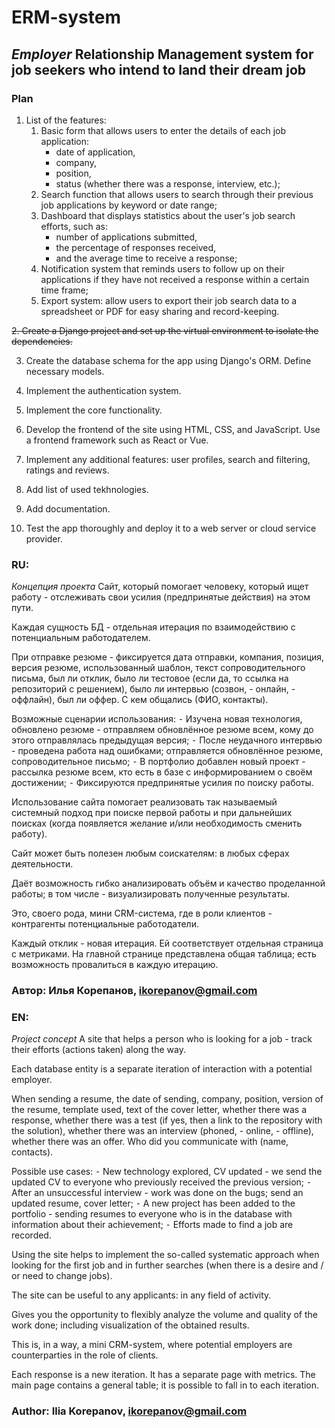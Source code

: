# ERM-system
## _Employer_ Relationship Management system for job seekers who intend to land their dream job
### Plan

1. List of the features:
    1. Basic form that allows users to enter the details of each job application:
        - date of application, 
        - company, 
        - position, 
        - status (whether there was a response, interview, etc.);
    2. Search function that allows users to search through their previous job applications by keyword or date range;
    3. Dashboard that displays statistics about the user's job search efforts, such as:
        - number of applications submitted, 
        - the percentage of responses received, 
        - and the average time to receive a response;
    4. Notification system that reminds users to follow up on their applications if they have not received a response within a certain time frame;
    5. Export system: allow users to export their job search data to a spreadsheet or PDF for easy sharing and record-keeping.


~~2. Create a Django project and set up the virtual environment to isolate the dependencies.~~

3. Create the database schema for the app using Django's ORM. Define necessary models.

4. Implement the authentication system.

5. Implement the core functionality.
 
6. Develop the frontend of the site using HTML, CSS, and JavaScript. Use a frontend framework such as React or Vue.

7. Implement any additional features: user profiles, search and filtering, ratings and reviews.

8. Add list of used tekhnologies.

9. Add documentation.

10. Test the app thoroughly and deploy it to a web server or cloud service provider.

### RU:
*Концепция проекта*
Сайт, который помогает человеку, который ищет работу - отслеживать свои усилия (предпринятые действия) на этом пути. 

Каждая сущность БД - отдельная итерация по взаимодействию с потенциальным работодателем.

При отправке резюме - фиксируется дата отправки, компания, позиция, версия резюме, использованный шаблон, текст сопроводительного письма, был ли отклик, было ли тестовое (если да, то ссылка на репозиторий с решением), было ли интервью (созвон, - онлайн, - оффлайн), был ли оффер. С кем общались (ФИО, контакты).

Возможные сценарии использования:
⁃ Изучена новая технология, обновлено резюме - отправляем обновлённое резюме всем, кому до этого отправлялась предыдущая версия;
⁃ После неудачного интервью - проведена работа над ошибками; отправляется обновлённое резюме, сопроводительное письмо;
⁃ В портфолио добавлен новый проект - рассылка резюме всем, кто есть в базе с информированием о своём достижении;
⁃ Фиксируются предпринятые усилия по поиску работы.

Использование сайта помогает реализовать так называемый системный подход при поиске первой работы и при дальнейших поисках (когда появляется желание и/или необходимость сменить работу).

Сайт может быть полезен любым соискателям: в любых сферах деятельности.

Даёт возможность гибко анализировать объём и качество проделанной работы; в том числе - визуализировать полученные результаты.

Это, своего рода, мини CRM-система, где в роли клиентов - контрагенты потенциальные работодатели.

Каждый отклик - новая итерация. Ей соответствует отдельная страница с метриками. 
На главной странице представлена общая таблица; есть возможность провалиться в каждую итерацию.

### Автор: Илья Корепанов, ikorepanov@gmail.com

### EN:
*Project concept*
A site that helps a person who is looking for a job - track their efforts (actions taken) along the way.

Each database entity is a separate iteration of interaction with a potential employer.

When sending a resume, the date of sending, company, position, version of the resume, template used, text of the cover letter, whether there was a response, whether there was a test (if yes, then a link to the repository with the solution), whether there was an interview (phoned, - online, - offline), whether there was an offer. Who did you communicate with (name, contacts).

Possible use cases:
⁃ New technology explored, CV updated - we send the updated CV to everyone who previously received the previous version;
⁃ After an unsuccessful interview - work was done on the bugs; send an updated resume, cover letter;
⁃ A new project has been added to the portfolio - sending resumes to everyone who is in the database with information about their achievement;
⁃ Efforts made to find a job are recorded.

Using the site helps to implement the so-called systematic approach when looking for the first job and in further searches (when there is a desire and / or need to change jobs).

The site can be useful to any applicants: in any field of activity.

Gives you the opportunity to flexibly analyze the volume and quality of the work done; including visualization of the obtained results.

This is, in a way, a mini CRM-system, where potential employers are counterparties in the role of clients.

Each response is a new iteration. It has a separate page with metrics.
The main page contains a general table; it is possible to fall in to each iteration.

### Author: Ilia Korepanov, ikorepanov@gmail.com